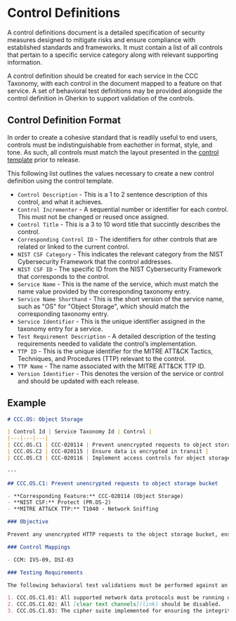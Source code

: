 # Control Definitions

A control definitions document is a detailed specification of security measures designed to mitigate risks and ensure compliance with established standards and frameworks. It must contain a list of all controls that pertain to a specific service category along with relevant supporting information.

A control definition should be created for each service in the CCC Taxonomy, with each control in the document mapped to a feature on that service. A set of behavioral test definitions may be provided alongside the control definition in Gherkin to support validation of the controls.

## Control Definition Format

In order to create a cohesive standard that is readily useful to end users, controls must be indistinguishable from eachother in format, style, and tone. As such, all controls must match the layout presented in the [control template](../templates/control.md) prior to release.

This following list outlines the values necessary to create a new control definition using the control template.

- `Control Description` - This is a 1 to 2 sentence description of this control, and what it achieves.
- `Control Incrementer` - A sequential number or identifier for each control. This must not be changed or reused once assigned.
- `Control Title` - This is a 3 to 10 word title that succintly describes the control.
- `Corresponding Control ID` - The identifiers for other controls that are related or linked to the current control.
- `NIST CSF Category` - This indicates the relevant category from the NIST Cybersecurity Framework that the control addresses.
- `NIST CSF ID` - The specific ID from the NIST Cybersecurity Framework that corresponds to the control.
- `Service Name` - This is the name of the service, which must match the name value provided by the corresponding taxonomy entry.
- `Service Name Shorthand` - This is the short version of the service name, such as "OS" for "Object Storage", which should match the corresponding taxonomy entry.
- `Service Identifier` - This is the unique identifier assigned in the taxonomy entry for a service.
- `Test Requirement Description` - A detailed description of the testing requirements needed to validate the control’s implementation.
- `TTP ID` - This is the unique identifier for the MITRE ATT&CK Tactics, Techniques, and Procedures (TTP) relevant to the control.
- `TTP Name` - The name associated with the MITRE ATT&CK TTP ID.
- `Version Identifier` - This denotes the version of the service or control and should be updated with each release.

## Example

```markdown
# CCC.OS: Object Storage

| Control Id | Service Taxonomy Id | Control |
|---|---|---|
| CCC.OS.C1 | CCC-020114 | Prevent unencrypted requests to object storage bucket |
| CCC.OS.C2 | CCC-020115 | Ensure data is encrypted in transit |
| CCC.OS.C3 | CCC-020116 | Implement access controls for object storage |

---

## CCC.OS.C1: Prevent unencrypted requests to object storage bucket

- **Corresponding Feature:** CCC-020114 (Object Storage)
- **NIST CSF:** Protect (PR.DS-2)
- **MITRE ATT&CK TTP:** T1040 - Network Sniffing

### Objective

Prevent any unencrypted HTTP requests to the object storage bucket, ensuring that all communications are encrypted in transit to protect data integrity and confidentiality.

### Control Mappings

- CCM: IVS-09, DSI-03

### Testing Requirements

The following behavioral test validations must be performed against an implementation of CCC-020114 to ensure the Control Objective is thoroughly assessed.

1. CCC.OS.C1.01: All supported network data protocols must be running on [secure channels](link).
2. CCC.OS.C1.02: All [clear text channels](link) should be disabled.
3. CCC.OS.C1.03: The cipher suite implemented for ensuring the integrity and confidentiality of data should conform with the latest [suggested cipher suites](link).
```